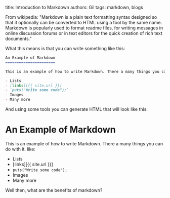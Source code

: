 title: Introduction to Markdown
authors: Gil
tags: markdown, blogs

From wikipedia: "Markdown is a plain text formatting syntax designed so that it optionally can be converted to HTML using a tool by the same name. Markdown is popularly used to format readme files, for writing messages in online discussion forums or in text editors for the quick creation of rich text documents."

What this means is that you can write something like this:
```markdown
An Example of Markdown
======================

This is an example of how to write Markdown. There a many things you can do with it. like:

- Lists
- [links][{{ site.url }}]
- `puts("Write some code");`
- Images
- Many more
```

And using some tools you can generate HTML that will look like this:

An Example of Markdown
======================

This is an example of how to write Markdown. There a many things you can do with it. like:

- Lists
- [links][{{ site.url }}]
- `puts("Write some code");`
- Images
- Many more

Well then, what are the benefits of markdown?
